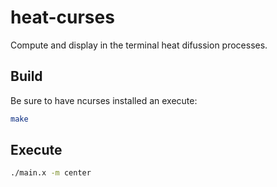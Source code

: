 # heat-curses
Compute and display in the terminal heat difussion processes.

## Build
Be sure to have ncurses installed an execute:
```bash
make
```

## Execute
```bash
./main.x -m center
```
